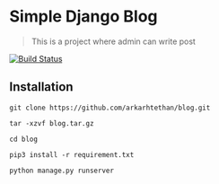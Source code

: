 # Simple Django Blog
> This is a project where admin can write post
> 
[![Build Status][travis-image]][travis-url]

## Installation


```
git clone https://github.com/arkarhtethan/blog.git
```

```
tar -xzvf blog.tar.gz
```


```
cd blog
```

```
pip3 install -r requirement.txt
```

```
python manage.py runserver

```
<!-- Markdown link & img dfn's -->
[npm-image]: https://img.shields.io/npm/v/datadog-metrics.svg?style=flat-square
[npm-url]: https://npmjs.org/package/datadog-metrics
[npm-downloads]: https://img.shields.io/npm/dm/datadog-metrics.svg?style=flat-square
[travis-image]: https://img.shields.io/travis/dbader/node-datadog-metrics/master.svg?style=flat-square
[travis-url]: https://travis-ci.org/dbader/node-datadog-metrics
[wiki]: https://github.com/yourname/yourproject/wiki
